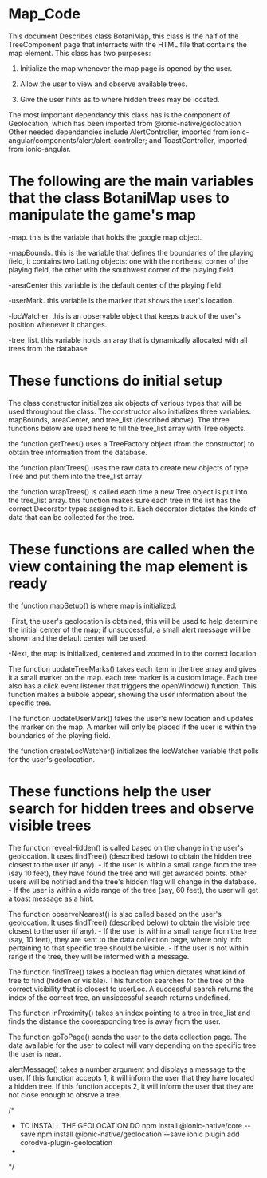 # Map_Code
This document Describes class BotaniMap, this class is the half of the TreeComponent page that interracts with the HTML file that contains the map element. This class has two purposes:
 
 1. Initialize the map whenever the map page is opened by the user.
 
 2. Allow the user to view and observe available trees.
 
 3. Give the user hints as to where hidden trees may be located.
 
The most important dependancy this class has is the component of Geolocation, which has been imported from @ionic-native/geolocation
Other needed dependancies include AlertController, imported from ionic-angular/components/alert/alert-controller; and ToastController, imported from ionic-angular.

# The following are the main variables that the class BotaniMap uses to manipulate the game's map

   -map.        this is the variable that holds the google map object.
   
   -mapBounds.  this is the variable that defines the boundaries of the playing field,
                  it contains two LatLng objects: one with the northeast corner of the playing field,
                  the other with the southwest corner of the playing field.
                  
   -areaCenter  this variable is the default center of the playing field.
   
   -userMark.   this variable is the marker that shows the user's location. 
   
   -locWatcher. this is an observable object that keeps track of the user's position whenever it changes.
   
   -tree_list.  this variable holds an aray that is dynamically allocated with all trees from the database.
   
# These functions do initial setup
   
The class constructor initializes six objects of various types that will be used throughout the class. The constructor also initializes three variables: mapBounds, areaCenter, and tree_list (described above). The three functions below are used here to fill the tree_list array with Tree objects.

the function getTrees() uses a TreeFactory object (from the constructor) to obtain tree information from the database.

the function plantTrees() uses the raw data to create new objects of type Tree and put them into the tree_list array

the function wrapTrees() is called each time a new Tree object is put into the tree_list array. this function makes sure each tree in the list has the correct Decorator types assigned to it. Each decorator dictates the kinds of data that can be collected for the tree.

# These functions are called when the view containing the map element is ready

the function mapSetup() is where map is initialized. 

   -First, the user's geolocation is obtained, this will be used to help determine the initial center of the map;
             if unsuccessful, a small alert message will be shown and the default center will be used.
             
   -Next, the map is initialized, centered and zoomed in to the correct location.

The function updateTreeMarks() takes each item in the tree array and gives it a small marker on the map. each tree marker is a custom image. Each tree also has a click event listener that triggers the openWindow() function. This function makes a bubble appear, showing the user information about the specific tree.

The function updateUserMark() takes the user's new location and updates the marker on the map. A marker will only be placed if the user is within the boundaries of the playing field.

the function createLocWatcher() initializes the locWatcher variable that polls for the user's geolocation.

# These functions help the user search for hidden trees and observe visible trees

The function revealHidden() is called based on the change in the user's geolocation. It uses findTree() (described below) to obtain the hidden tree closest to the user (if any). 
    - If the user is within a small range from the tree (say 10 feet), they have found the tree and will get awarded points. 
             other users will be notified and the tree's hidden flag will change in the database. 
    - If the user is within a wide range of the tree (say, 60 feet), the user will get a toast message as a hint.

The function observeNearest() is also called based on the user's geolocation. It uses findTree() (described below) to obtain the visible tree closest to the user (if any). 
    - If the user is within a small range from the tree (say, 10 feet), they are sent to the data collection page, where only info
                pertaining to that specific tree should be visible. 
    - If the user is not within range if the tree, they will be informed with a message.

The function findTree() takes a boolean flag which dictates what kind of tree to find (hidden or visible). This function searches for the tree of the correct visibility that is closest to userLoc. A successful search returns the index of the correct tree, an unsiccessful search returns undefined.

The function inProximity() takes an index pointing to a tree in tree_list and finds the distance the cooresponding tree is away from the user.

The function goToPage() sends the user to the data collection page. The data available for the user to colect will vary depending on the specific tree the user is near.

alertMessage() takes a number argument and displays a message to the user. If this function accepts 1, it will inform the user that they have located a hidden tree. If this function accepts 2, it will inform the user that they are not close enough to obsrve a tree.



/*
* TO INSTALL THE GEOLOCATION DO npm install @ionic-native/core --save npm install @ionic-native/geolocation --save ionic plugin add corodva-plugin-geolocation
*
*/
   
